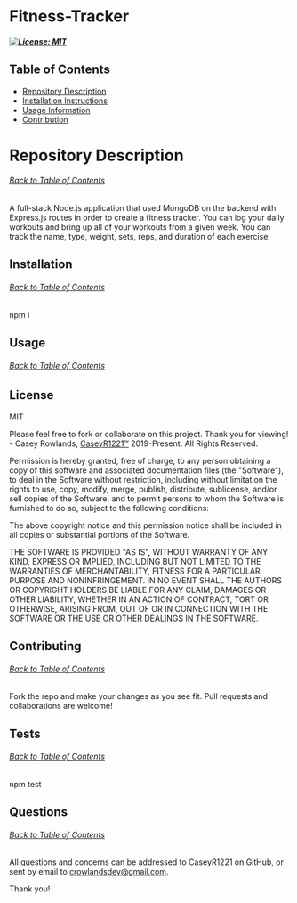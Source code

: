 # Fitness-Tracker
  ##### [![License: MIT](https://img.shields.io/badge/License-MIT-yellow.svg)](https://opensource.org/licenses/MIT)
  ## Table of Contents
  * [Repository Description](#description)
  * [Installation Instructions](#installation)
  * [Usage Information](#usage)
  * [Contribution](#contribute)
  
  # Repository Description
  ###### [Back to Table of Contents](#Table-of-Contents)
  A full-stack Node.js application that used MongoDB on the backend with Express.js routes in order to create a fitness tracker. You can log your daily workouts and bring up all of your workouts from a given week. You can track the name, type, weight, sets, reps, and duration of each exercise.

  ## Installation
  ###### [Back to Table of Contents](#Table-of-Contents)
  npm i

  ## Usage
  ###### [Back to Table of Contents](#Table-of-Contents)
  

   
 ## License
 MIT
 
Please feel free to fork or collaborate on this project. Thank you for viewing! - Casey Rowlands, [CaseyR1221™](https://github.com/CaseyR1221/Fitness-Tracker) 2019-Present. All Rights Reserved.
    
 Permission is hereby granted, free of charge, to any person obtaining a copy of this software and associated documentation files (the "Software"), to deal in the Software without restriction, including without limitation the rights to use, copy, modify, merge, publish, distribute, sublicense, and/or sell copies of the Software, and to permit persons to whom the Software is furnished to do so, subject to the following conditions:
 
 The above copyright notice and this permission notice shall be included in all copies or substantial portions of the Software.
 
 THE SOFTWARE IS PROVIDED "AS IS", WITHOUT WARRANTY OF ANY KIND, EXPRESS OR IMPLIED, INCLUDING BUT NOT LIMITED TO THE WARRANTIES OF MERCHANTABILITY, FITNESS FOR A PARTICULAR PURPOSE AND NONINFRINGEMENT. IN NO EVENT SHALL THE AUTHORS OR COPYRIGHT HOLDERS BE LIABLE FOR ANY CLAIM, DAMAGES OR OTHER LIABILITY, WHETHER IN AN ACTION OF CONTRACT, TORT OR OTHERWISE, ARISING FROM, OUT OF OR IN CONNECTION WITH THE SOFTWARE OR THE USE OR OTHER DEALINGS IN THE SOFTWARE.

  ## Contributing
  ###### [Back to Table of Contents](#Table-of-Contents)
  Fork the repo and make your changes as you see fit. Pull requests and collaborations are welcome!

  ## Tests
  ###### [Back to Table of Contents](#Table-of-Contents)
  npm test
  
  ## Questions
  ###### [Back to Table of Contents](#Table-of-Contents)
  All questions and concerns can be addressed to CaseyR1221 on GitHub, or sent by email to crowlandsdev@gmail.com.
  
Thank you!